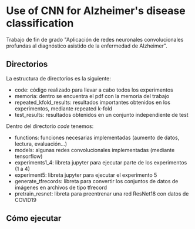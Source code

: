 # Use of CNN for Alzheimer's disease classification

Trabajo de fin de grado "Aplicación de redes neuronales convolucionales profundas al diagnóstico asistido de la enfermedad de Alzheimer".

## Directorios

La estructura de directorios es la siguiente:
- code: código realizado para llevar a cabo todos los experimentos
- memoria: dentro se encuentra el pdf con la memoria del trabajo
- repeated_kfold_results: resultados importantes obtenidos en los experimentos, mediante repeated k-fold
- test_results: resultados obtenidos en un conjunto independiente de test

Dentro del directorio *code* tenemos:
- functions: funciones necesarias implementadas (aumento de datos, lectura, evaluación...)
- models: algunas redes convolucionales implementadas (mediante tensorflow)
- experiments1_4: libreta jupyter para ejecutar parte de los experimentos (1 a 4)
- experiment5: libreta jupyter para ejecutar el experimento 5
- generate_tfrecords: libreta para convertir los conjuntos de datos de imágenes en archivos de tipo tfrecord
- pretrain_resnet: libreta para preentrenar una red ResNet18 con datos de COVID19

## Cómo ejecutar
